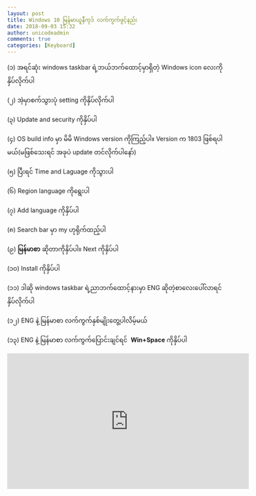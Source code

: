 ```yaml
---
layout: post
title: Windows 10 မြန်မာယူနီကုဒ် လက်ကွက်ဖွင့်နည်း
date: 2018-09-03 15:32
author: unicodeadmin
comments: true
categories: [Keyboard]
---
```

(၁) အရင်ဆုံး windows taskbar ရဲ့ဘယ်ဘက်ထောင့်မှာရှိတဲ့ Windows icon လေးကိုနှိပ်လိုက်ပါ

(၂) အဲ့မှာစက်သွားပုံ setting ကိုနှိပ်လိုက်ပါ

(၃) Update and security ကိုနှိပ်ပါ

(၄) OS build info မှာ မိမိ Windows version ကိုကြည့်ပါ။ Version က 1803 ဖြစ်ရပါမယ်(မဖြစ်သေးရင် အခုပဲ update တင်လိုက်ပါနော်)

(၅) ပြီးရင် Time and Laguage ကိုသွားပါ

(၆) Region language ကိုရွေးပါ

(၇) Add language ကိုနှိပ်ပါ

(၈) Search bar မှာ my ဟုရိုက်ထည့်ပါ

(၉) <strong>မြန်မာစာ</strong> ဆိုတာကိုနှိပ်ပါ။ Next ကိုနှိပ်ပါ

(၁၀) Install ကိုနှိပ်ပါ

(၁၁) ဒါဆို windows taskbar ရဲ့ညာဘက်ထောင့်နားမှာ ENG ဆိုတဲ့စာလေးပေါ်လာရင်နှိပ်လိုက်ပါ

(၁၂) ENG နဲ့ မြန်မာစာ လက်ကွက်နှစ်မျိုးတွေ့ပါလိမ့်မယ်

(၁၃) ENG နဲ့ မြန်မာစာ လက်ကွက်ပြောင်းချင်ရင်  <strong>Win+Space</strong> ကိုနှိပ်ပါ

<iframe src="https://www.youtube.com/embed/sPQ7WzOvjL0" width="560" height="315" frameborder="0" allowfullscreen="allowfullscreen"></iframe>
